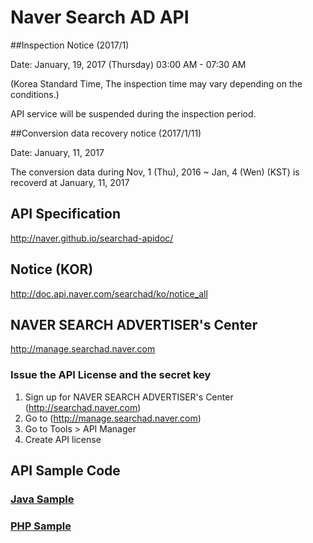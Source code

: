 # Naver Search AD API

##Inspection Notice (2017/1)

Date: January, 19, 2017 (Thursday) 03:00 AM - 07:30 AM 

(Korea Standard Time, The inspection time may vary depending on the conditions.)

API service will be suspended during the inspection period.

##Conversion data recovery notice (2017/1/11)

Date: January, 11, 2017

The conversion data during Nov, 1 (Thu), 2016 ~ Jan, 4 (Wen) (KST) is recoverd at January, 11, 2017

## API Specification
http://naver.github.io/searchad-apidoc/

## Notice (KOR)
http://doc.api.naver.com/searchad/ko/notice_all

## NAVER SEARCH ADVERTISER's Center
http://manage.searchad.naver.com

### Issue the API License and the secret key

1. Sign up for NAVER SEARCH ADVERTISER's Center (http://searchad.naver.com)
2. Go to (http://manage.searchad.naver.com)
3. Go to Tools > API Manager
4. Create API license


## API Sample Code

### [Java Sample](java-sample)
### [PHP Sample](php-sample)
